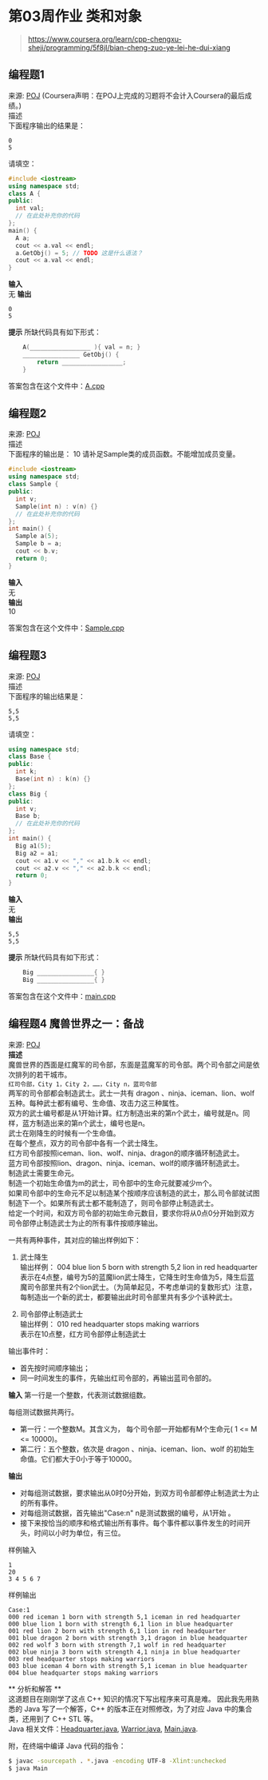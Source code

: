 # 第03周作业 类和对象

> https://www.coursera.org/learn/cpp-chengxu-sheji/programming/5f8jI/bian-cheng-zuo-ye-lei-he-dui-xiang

## 编程题1
来源: [POJ](http://cxsjsxmooc.openjudge.cn/test/solution/7067811/) (Coursera声明：在POJ上完成的习题将不会计入Coursera的最后成绩。)  
描述  
下面程序输出的结果是：
```
0
5
```

请填空：
``` C++
#include <iostream>
using namespace std;
class A {
public:
  int val;
  // 在此处补充你的代码
};
main() {
  A a;
  cout << a.val << endl;
  a.GetObj() = 5; // TODO 这是什么语法？
  cout << a.val << endl;
}
```
**输入**  
无
**输出** 
```
0
5
``` 

**提示**
所缺代码具有如下形式：
``` C++
    A(_________________ ){ val = n; }
    ________________ GetObj() {
        return _________________;
    }
```
答案包含在这个文件中：[A.cpp](../code/assignment/week03/no1/A.cpp)

## 编程题2
来源: [POJ](http://cxsjsxmooc.openjudge.cn/test/3w8/)   
描述  
下面程序的输出是：
10
请补足Sample类的成员函数。不能增加成员变量。
``` C++
#include <iostream>
using namespace std;
class Sample {
public:
  int v;
  Sample(int n) : v(n) {}
  // 在此处补充你的代码
};
int main() {
  Sample a(5);
  Sample b = a;
  cout << b.v;
  return 0;
}
```
**输入**  
无   
**输出**  
10  

答案包含在这个文件中：[Sample.cpp](../code/assignment/week03/no2/Sample.cpp)

## 编程题3
来源: [POJ](http://cxsjsxmooc.openjudge.cn/test/3w9/)  
描述  
下面程序的输出结果是：
```
5,5
5,5
```

请填空：
``` C++
using namespace std;
class Base {
public:
  int k;
  Base(int n) : k(n) {}
};
class Big {
public:
  int v;
  Base b;
  // 在此处补充你的代码
};
int main() {
  Big a1(5);
  Big a2 = a1;
  cout << a1.v << "," << a1.b.k << endl;
  cout << a2.v << "," << a2.b.k << endl;
  return 0;
}
```
**输入**   
无  
**输出**  
```
5,5
5,5
```
**提示**
所缺代码具有如下形式：
``` C++
    Big ________________{ }
    Big ________________{ }
```
答案包含在这个文件中：[main.cpp](../code/assignment/week03/no3/main.cpp)

## 编程题4 魔兽世界之一：备战
来源: [POJ](http://cxsjsxmooc.openjudge.cn/test/B/)  
**描述**  
魔兽世界的西面是红魔军的司令部，东面是蓝魔军的司令部。两个司令部之间是依次排列的若干城市。  
``红司令部，City 1，City 2，……，City n，蓝司令部``  
两军的司令部都会制造武士。武士一共有 dragon 、ninja、iceman、lion、wolf 五种。每种武士都有编号、生命值、攻击力这三种属性。  
双方的武士编号都是从1开始计算。红方制造出来的第n个武士，编号就是n。同样，蓝方制造出来的第n个武士，编号也是n。  
武士在刚降生的时候有一个生命值。  
在每个整点，双方的司令部中各有一个武士降生。  
红方司令部按照iceman、lion、wolf、ninja、dragon的顺序循环制造武士。  
蓝方司令部按照lion、dragon、ninja、iceman、wolf的顺序循环制造武士。  
制造武士需要生命元。  
制造一个初始生命值为m的武士，司令部中的生命元就要减少m个。  
如果司令部中的生命元不足以制造某个按顺序应该制造的武士，那么司令部就试图制造下一个。如果所有武士都不能制造了，则司令部停止制造武士。  
给定一个时间，和双方司令部的初始生命元数目，要求你将从0点0分开始到双方司令部停止制造武士为止的所有事件按顺序输出。  

一共有两种事件，其对应的输出样例如下：  
1) 武士降生  
输出样例： 004 blue lion 5 born with strength 5,2 lion in red headquarter  
表示在4点整，编号为5的蓝魔lion武士降生，它降生时生命值为5，降生后蓝魔司令部里共有2个lion武士。（为简单起见，不考虑单词的复数形式）注意，每制造出一个新的武士，都要输出此时司令部里共有多少个该种武士。  

2) 司令部停止制造武士  
输出样例： 010 red headquarter stops making warriors  
表示在10点整，红方司令部停止制造武士  

输出事件时：  
* 首先按时间顺序输出；  
* 同一时间发生的事件，先输出红司令部的，再输出蓝司令部的。

**输入**
第一行是一个整数，代表测试数据组数。  

每组测试数据共两行。
* 第一行：一个整数M。其含义为， 每个司令部一开始都有M个生命元( 1 <= M <= 10000)。
* 第二行：五个整数，依次是 dragon 、ninja、iceman、lion、wolf 的初始生命值。它们都大于0小于等于10000。

**输出**
* 对每组测试数据，要求输出从0时0分开始，到双方司令部都停止制造武士为止的所有事件。
* 对每组测试数据，首先输出"Case:n" n是测试数据的编号，从1开始 。
* 接下来按恰当的顺序和格式输出所有事件。每个事件都以事件发生的时间开头，时间以小时为单位，有三位。


样例输入
```
1
20
3 4 5 6 7
```
样例输出
```
Case:1
000 red iceman 1 born with strength 5,1 iceman in red headquarter
000 blue lion 1 born with strength 6,1 lion in blue headquarter
001 red lion 2 born with strength 6,1 lion in red headquarter
001 blue dragon 2 born with strength 3,1 dragon in blue headquarter
002 red wolf 3 born with strength 7,1 wolf in red headquarter
002 blue ninja 3 born with strength 4,1 ninja in blue headquarter
003 red headquarter stops making warriors
003 blue iceman 4 born with strength 5,1 iceman in blue headquarter
004 blue headquarter stops making warriors
```
** 分析和解答 **  
这道题目在刚刚学了这点 C++ 知识的情况下写出程序来可真是难。
因此我先用熟悉的 Java 写了一个解答，C++ 的版本正在对照修改，为了对应 Java 中的集合类，还用到了 C++ STL 等。  
Java 相关文件：[Headquarter.java](../code/assignment/week03/no4_java/Headquarter.java), [Warrior.java](../code/assignment/week03/no4_java/Warrior.java), [Main.java](../code/assignment/week03/no4_java/Main.java).  

附，在终端中编译 Java 代码的指令：
``` bash
$ javac -sourcepath . *.java -encoding UTF-8 -Xlint:unchecked
$ java Main
```
